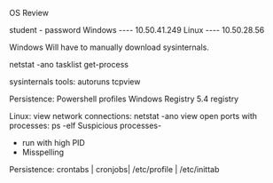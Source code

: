 OS Review

student - password
Windows ----  10.50.41.249 
Linux ----  10.50.28.56


Windows
Will have to manually download sysinternals.

netstat -ano
tasklist
get-process

sysinternals tools:
  autoruns
  tcpview

Persistence:
  Powershell profiles
  Windows Registry 5.4 registry
  
Linux:
view network connections: netstat -ano
view open ports with processes: ps -elf
Suspicious processes-

- run with high PID
- Misspelling

Persistence:
crontabs | cronjobs| /etc/profile | /etc/inittab 
